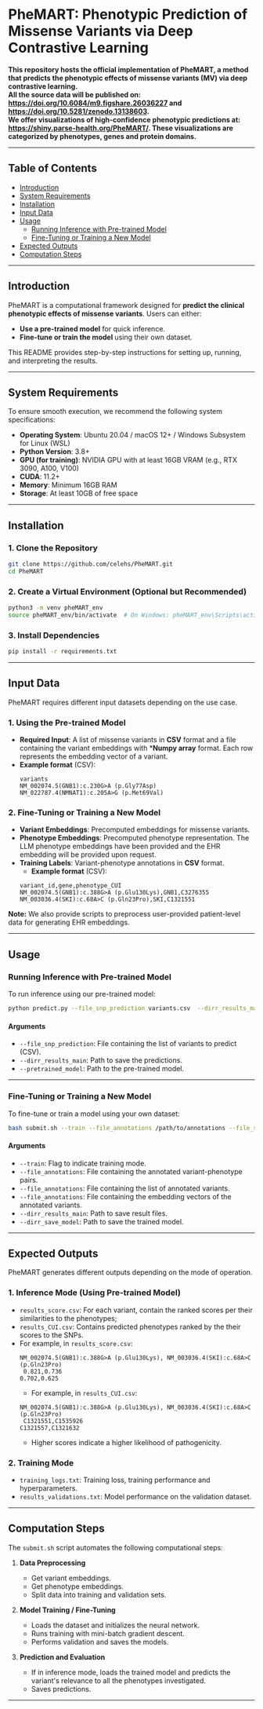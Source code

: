# PheMART: Phenotypic Prediction of Missense Variants via Deep Contrastive Learning

**This repository hosts the official implementation of PheMART, a method that predicts the phenotypic effects of missense variants (MV) via deep contrastive learning.        
All the source data will be published on: https://doi.org/10.6084/m9.figshare.26036227 and https://doi.org/10.5281/zenodo.13138603.   
We offer visualizations of high-confidence phenotypic predictions at: https://shiny.parse-health.org/PheMART/. These visualizations are categorized by phenotypes, genes and protein domains.**  

---

## Table of Contents
- [Introduction](#introduction)
- [System Requirements](#system-requirements)
- [Installation](#installation)
- [Input Data](#input-data)
- [Usage](#usage)
  - [Running Inference with Pre-trained Model](#running-inference-with-pre-trained-model)
  - [Fine-Tuning or Training a New Model](#fine-tuning-or-training-a-new-model)
- [Expected Outputs](#expected-outputs)
- [Computation Steps](#computation-steps)

---

## Introduction
PheMART is a computational framework designed for **predict the clinical phenotypic effects of missense variants**. Users can either:
- **Use a pre-trained model** for quick inference.
- **Fine-tune or train the model** using their own dataset.

This README provides step-by-step instructions for setting up, running, and interpreting the results.

---

## System Requirements
To ensure smooth execution, we recommend the following system specifications:

- **Operating System**: Ubuntu 20.04 / macOS 12+ / Windows Subsystem for Linux (WSL)
- **Python Version**: 3.8+
- **GPU (for training)**: NVIDIA GPU with at least 16GB VRAM (e.g., RTX 3090, A100, V100)
- **CUDA**: 11.2+
- **Memory**: Minimum 16GB RAM
- **Storage**: At least 10GB of free space 

---

## Installation
### 1. Clone the Repository
```bash
git clone https://github.com/celehs/PheMART.git
cd PheMART
```

### 2. Create a Virtual Environment (Optional but Recommended)
```bash
python3 -m venv pheMART_env
source pheMART_env/bin/activate  # On Windows: pheMART_env\Scripts\activate
```

### 3. Install Dependencies
```bash
pip install -r requirements.txt
```

---

## Input Data
PheMART requires different input datasets depending on the use case.

### 1. Using the Pre-trained Model
- **Required Input**: A list of missense variants in **CSV** format and a file containing the variant embeddings with ***Numpy array** format. Each row represents the embedding vector of a variant.
- **Example format** (CSV):
  ```
  variants
  NM_002074.5(GNB1):c.230G>A (p.Gly77Asp)
  NM_022787.4(NMNAT1):c.205A>G (p.Met69Val)
  ```

### 2. Fine-Tuning or Training a New Model
- **Variant Embeddings**: Precomputed embeddings for missense variants.
- **Phenotype Embeddings**: Precomputed phenotype representation. The LLM phenotype embeddings have been provided and the EHR embedding will be provided upon request.
- **Training Labels**: Variant-phenotype annotations in **CSV** format.
  - **Example format** (CSV):
  ```
  variant_id,gene,phenotype_CUI
  NM_002074.5(GNB1):c.388G>A (p.Glu130Lys),GNB1,C3276355
  NM_003036.4(SKI):c.68A>C (p.Gln23Pro),SKI,C1321551
  ```

**Note:** We also provide scripts to preprocess user-provided patient-level data for generating EHR embeddings.

---

## Usage
### Running Inference with Pre-trained Model
To run inference using our pre-trained model:
```bash
python predict.py --file_snp_prediction variants.csv  --dirr_results_main  result/ --pretrained_model data/model_pretrained/
```

#### Arguments
- `--file_snp_prediction`: File containing the list of variants to predict (CSV).
- `--dirr_results_main`: Path to save the predictions.
- `--pretrained_model`: Path to the pre-trained model.

---

### Fine-Tuning or Training a New Model
To fine-tune or train a model using your own dataset:
```bash
bash submit.sh --train --file_annotations /path/to/annotations --file_snps_labeled  /path/to/list of labeled variants  --file_snps_labeled_embedding  /path/to/embeddings of labeled variants  --dirr_results_main /path/to/results  --dirr_save_model  /path/to/saved model
```

#### Arguments
- `--train`: Flag to indicate training mode.
- `--file_annotations`: File containing the annotated variant-phenotype pairs.
- `--file_annotations`: File containing the list of annotated variants.
- `--file_annotations`: File containing the embedding vectors of the annotated variants.
- `--dirr_results_main`: Path to save result files.
- `--dirr_save_model`: Path to save the trained model.

---

## Expected Outputs
PheMART generates different outputs depending on the mode of operation.

### 1. Inference Mode (Using Pre-trained Model)
- `results_score.csv`: For each variant, contain the ranked scores per their similarities to the phenotypes;
- `results_CUI.csv`: Contains predicted phenotypes ranked by the their scores to the SNPs.
- For example, in `results_score.csv`:
  ```
  NM_002074.5(GNB1):c.388G>A (p.Glu130Lys), NM_003036.4(SKI):c.68A>C (p.Gln23Pro)
   0.821,0.736
  0.702,0.625
  ```
  - For example, in `results_CUI.csv`:
  ```
  NM_002074.5(GNB1):c.388G>A (p.Glu130Lys), NM_003036.4(SKI):c.68A>C (p.Gln23Pro)
   C1321551,C1535926
  C1321557,C1321632
  ```
  - Higher scores indicate a higher likelihood of pathogenicity.

### 2. Training Mode
- `training_logs.txt`: Training loss, training performance and hyperparameters.
- `results_validations.txt`: Model performance on the validation dataset.

---

## Computation Steps
The `submit.sh` script automates the following computational steps:

1. **Data Preprocessing**
   - Get variant embeddings.
   - Get phenotype embeddings.
   - Split data into training and validation sets.

2. **Model Training / Fine-Tuning**
   - Loads the dataset and initializes the neural network.
   - Runs training with mini-batch gradient descent.
   - Performs validation and saves the models.

3. **Prediction and Evaluation**
   - If in inference mode, loads the trained model and predicts the variant's relevance to all the phenotypes investigated.
   - Saves predictions.

---
